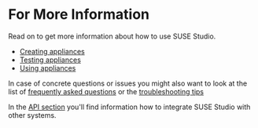 # For More Information

Read on to get more information about how to use SUSE Studio.

* [Creating appliances](../create/index.html)
* [Testing appliances](../test/index.html)
* [Using appliances](../use/index.html)

In case of concrete questions or issues you might also want to look at the list
of [frequently asked questions](../faq.html) or the
[troubleshooting tips](../troubleshoot.html)

In the [API section](../api/index.html) you'll find information how to integrate
SUSE Studio with other systems.
